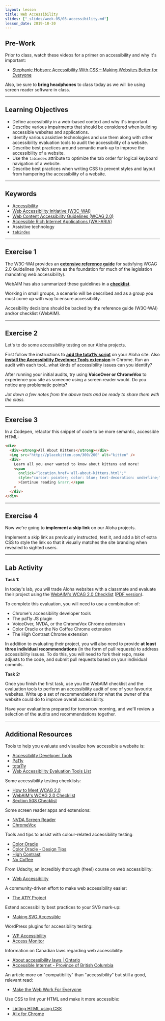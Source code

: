 ```yaml
---
layout: lesson
title: Web Accessibility
slides: ["_slides/week-05/03-accessibility.md"]
lesson_date: 2019-10-30
---
```


## Pre-Work

Prior to class, watch these videos for a primer on accessibility and why it's important:

- [Stephanie Hobson: Accessibility With CSS – Making Websites Better for Everyone
  ](http://wordpress.tv/2014/09/02/stephanie-hobson-accessibility-with-css-making-websites-better-for-everyone/)

Also, be sure to **bring headphones** to class today as we will be using screen reader software in class.

---

## Learning Objectives

- Define accessibility in a web-based context and why it's important.
- Describe various impairments that should be considered when building accessible websites and applications.
- Identify various assistive technologies and use them along with other accessibility evaluation tools to audit the accessibility of a website.
- Describe best practices around semantic mark-up to improve the accessibility of a website.
- Use the `tabindex` attribute to optimize the tab order for logical keyboard navigation of a website.
- Describe best practices when writing CSS to prevent styles and layout from hampering the accessibility of a website.

---

## Keywords

- [Accessibility](https://developer.mozilla.org/en-US/docs/Web/Accessibility)
- [Web Accessibility Initiative (W3C-WAI)](https://www.w3.org/WAI/)
- [Web Content Accessibility Guidelines (WCAG 2.0)](https://www.w3.org/WAI/intro/wcag)
- [Accessible Rich Internet Applications (WAI-ARIA)](https://www.w3.org/TR/wai-aria-1.1/)
- Assistive technology
- [`tabindex`](https://developer.mozilla.org/en-US/docs/Web/HTML/Global_attributes/tabindex)

---

## Exercise 1

The W3C-WAI provides an **[extensive reference guide](https://www.w3.org/WAI/WCAG20/quickref/)** for satisfying WCAG 2.0 Guidelines (which serve as the foundation for much of the legislation mandating web accessibility).

WebAIM has also summarized these guidelines in a **[checklist](http://webaim.org/standards/wcag/checklist)**.

Working in small groups, a scenario will be described and as a group you must come up with way to ensure accessibility.

Accesibility decisions should be backed by the reference guide (W3C-WAI) and/or checklist (WebAIM).

---

## Exercise 2

Let's to do some accessibility testing on our Aloha projects.

First follow the instructions to **[add the tota11y script](http://khan.github.io/tota11y/)** on your Aloha site. Also **[install the Accessibility Developer Tools extension](https://chrome.google.com/webstore/detail/accessibility-developer-t/fpkknkljclfencbdbgkenhalefipecmb)** in Chrome. Run an audit with each tool...what kinds of accessibility issues can you identify?

After running your initial audits, try using **VoiceOver or ChromeVox** to experience you site as someone using a screen reader would. Do you notice any problematic points?

_Jot down a few notes from the above tests and be ready to share them with the class._

---

## Exercise 3

In a Codepen, refactor this snippet of code to be more semantic, accessible HTML:

```html
<div>
  <div><strong>All About Kittens</strong></div>
  <img src="http://placekitten.com/300/200" alt="kitten" />
  <div>
    Learn all you ever wanted to know about kittens and more!
    <span
      onclick="location.href='all-about-kittens.html';"
      style="cursor: pointer; color: blue; text-decoration: underline;"
      >Continue reading &rarr;</span
    >
  </div>
</div>
```

---

## Exercise 4

Now we're going to **implement a skip link** on our Aloha projects.

Implement a skip link as previously instructed, test it, and add a bit of extra CSS to style the link so that it visually matches the site branding when revealed to sighted users.

---

## Lab Activity

**Task 1:**

In today's lab, you will trade Aloha websites with a classmate and evaluate their project using the [WebAIM's WCAG 2.0 Checklist](http://webaim.org/standards/wcag/checklist) ([PDF version](http://webaim.org/standards/wcag/WCAG2Checklist.pdf)).

To complete this evaluation, you will need to use a combination of:

- Chrome's accessibility developer tools
- The pa11y JS plugin
- VoiceOver, NVDA, or the ChromeVox Chrome extension
- Color Oracle or the No Coffee Chrome extension
- The High Contrast Chrome extension

In addition to evaluating their project, you will also need to provide **at least three individual recommendations** (in the form of pull requests) to address accessibility issues. To do this, you will need to fork their repo, make adjusts to the code, and submit pull requests based on your individual commits.

**Task 2:**

Once you finish the first task, use you the WebAIM checklist and the evaluation tools to perform an accessibility audit of one of your favourite websites. Write up a set of recommendations for what the owner of the website could do to improve overall accessibility.

Have your evaluations prepared for tomorrow morning, and we'll review a selection of the audits and recommendations together.

---

## Additional Resources

Tools to help you evaluate and visualize how accessible a website is:

- [Accessibility Developer Tools](https://chrome.google.com/webstore/detail/accessibility-developer-t/fpkknkljclfencbdbgkenhalefipecmb)
- [Pa11y](http://pa11y.org/)
- [tota11y](http://khan.github.io/tota11y/)
- [Web Accessibility Evaluation Tools List](https://www.w3.org/WAI/ER/tools/)

Some accessibility testing checklists:

- [How to Meet WCAG 2.0](https://www.w3.org/WAI/WCAG20/quickref/)
- [WebAIM's WCAG 2.0 Checklist](http://webaim.org/standards/wcag/checklist)
- [Section 508 Checklist](http://webaim.org/standards/508/checklist)

Some screen reader apps and extensions:

- [NVDA Screen Reader](http://www.nvaccess.org/)
- [ChromeVox](http://www.chromevox.com/)

Tools and tips to assist with colour-related accessibility testing:

- [Color Oracle](http://colororacle.org/)
- [Color Oracle - Design Tips](http://colororacle.org/design.html)
- [High Contrast](https://chrome.google.com/webstore/detail/high-contrast/djcfdncoelnlbldjfhinnjlhdjlikmph)
- [No Coffee](https://chrome.google.com/webstore/detail/nocoffee/jjeeggmbnhckmgdhmgdckeigabjfbddl)

From Udacity, an incredibly thorough (free!) course on web accessibility:

- [Web Accessibility](https://www.udacity.com/course/web-accessibility--ud891)

A community-driven effort to make web accessibility easier:

- [The A11Y Project](http://a11yproject.com/)

Extend accessibility best practices to your SVG mark-up:

- [Making SVG Accessible](http://thenewcode.com/1026/Making-SVG-Accessible)

WordPress plugins for accessibility testing:

- [WP Accessibility](https://wordpress.org/plugins/wp-accessibility/)
- [Access Monitor](https://wordpress.org/plugins/access-monitor/)

Information on Canadian laws regarding web accessibility:

- [About accessibility laws | Ontario](https://www.ontario.ca/page/about-accessibility-laws)
- [Accessible Internet - Province of British Columbia](http://www2.gov.bc.ca/gov/content/governments/about-the-bc-government/accessibility/accessibility-2024/building-blocks/accessible-internet)

An article more on "compatibility" than "accessibility" but still a good, relevant read:

- [Make the Web Work For Everyone](https://hacks.mozilla.org/2016/07/make-the-web-work-for-everyone/)

Use CSS to lint your HTML and make it more accessible:

- [Linting HTML using CSS](https://bitsofco.de/linting-html-using-css/)
- [Alix for Chrome](https://chrome.google.com/webstore/detail/alix-for-chrome/aepmadgjacfjcneccddiccnkbpimobge)
